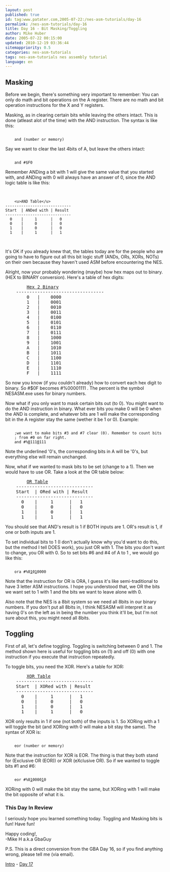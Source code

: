```yaml
---
layout: post
published: true
id: tag:www.patater.com,2005-07-22:/nes-asm-tutorials/day-16
permalink: /nes-asm-tutorials/day-16
title: Day 16 - Bit Masking/Toggling
author: Mike Huber
date: 2005-07-22 00:15:00
updated: 2010-12-19 03:36:44
sitemappriority: 0.5
categories: nes-asm-tutorials
tags: nes-asm-tutorials nes assembly tutorial
language: en
---
```

<h2>Masking</h2>
<p>Before we begin, there's something very important to remember: You can only
do math and bit operations on the A register. There are no math and bit operation
instructions for the X and Y registers.</p>

<p>Masking, as in clearing certain bits while leaving the others intact. This
is done (atleast alot of the time) with the AND instruction. The syntax is like
this:</p>
<code class="block">
    and (number or memory)
</code>


<p>Say we want to clear the last 4bits of A, but leave the others intact:</p>
<code class="block">
    and #$F0
</code>


<p>Remember ANDing a bit with 1 will give the same value that you started with,
and ANDing with 0 will always have an answer of 0, since the AND logic table is
like this:</p>
<pre>

        <u>AND Table</u>
    -----------------------------
    Start  | ANDed with | Result
    -----------------------------
      0    |     1      |   0
      0    |     0      |   0
      1    |     0      |   0
      1    |     1      |   1
</pre>


<p>It's OK if you already knew that, the tables today are for the people who are
going to have to figure out all this bit logic stuff (ANDs, ORs, XORs, NOTs) on
their own because they haven't used ASM before encountering the NES.</p>

<p>Alright, now your probably wondering (maybe) how hex maps out to binary.
(HEX to BINARY conversion). Here's a table of hex digits:</p>
<pre>
        <u>Hex 2 Binary</u>
    ---------------------------------
        0   |    0000
        1   |    0001
        2   |    0010
        3   |    0011
        4   |    0100
        5   |    0101
        6   |    0110
        7   |    0111
        8   |    1000
        9   |    1001
        A   |    1010
        B   |    1011
        C   |    1100
        D   |    1101
        E   |    1110
        F   |    1111
</pre>


<p>So now you know (if you couldn't already) how to convert each hex digit to
binary.  So #$0F becomes #%00001111 . The percent is the symbol NESASM.exe uses
for binary numbers.</p>

<p>Now what if you only want to mask certain bits out (to 0). You might want
to do the AND instruction in binary. What ever bits you make 0 will be 0 when the
AND is complete, and whatever bits are 1 will make the corresponding bit in the
A register stay the same (wether it be 1 or 0). Example:</p>
<code class="block">
    ;we want to make bits #3 and #7 clear (0). Remember to count bits
    ; from #0 on far right.
    and #%<u>0</u>111<u>0</u>111
</code>


<p>Note the underlined '0's, the corresponding bits in A will be '0's, but
everything else will remain unchanged.</p>

<p>Now, what if we wanted to mask bits to be set (change to a 1). Then we would
have to use OR. Take a look at the OR table below:</p>
<pre>
        <u>OR Table</u>
    -----------------------------
    Start  | ORed with | Result
    -----------------------------
      0    |     1      |   1
      0    |     0      |   0
      1    |     0      |   1
      1    |     1      |   1
</pre>


<p>You should see that AND's result is 1 if BOTH inputs are 1. OR's result is
1, if one or both inputs are 1.</p>

<p>To set individual bits to 1 (I don't actually know why you'd want to do this, but
the method I tell DOES work), you just OR with 1. The bits you don't want to change,
you OR with 0. So to set bits #6 and #4 of A to 1 , we would go like this:</p>
<code class="block">
    ora #%0<u>1</u>0<u>1</u>0000
</code>


<p>Note that the instruction for OR is ORA, I guess it's like semi-traditional to have
3 letter ASM instructions. I hope you understood that, we OR the bits we want set to
1 with 1 and the bits we want to leave alone with 0.</p>

<p>Also note that the NES is a 8bit system so we need all 8bits in our binary numbers.
If you don't put all 8bits in, I think NESASM will interpret it as having 0's on
the left as in being the number you think it'll be, but I'm not sure about this, you
might need all 8bits.</p>

<h2>Toggling</h2>

<p>First of all, let's define toggling. Toggling is switching between 0 and 1.
The method shown here is useful for toggling bits on (1) and off (0) with one instruction
if you execute that instruction repeatedly.</p>

<p>To toggle bits, you need the XOR. Here's a table for XOR:</p>
<pre>
        <u>XOR Table</u>
    -----------------------------
    Start  | XORed with | Result
    -----------------------------
      0    |     1      |   1
      0    |     0      |   0
      1    |     0      |   1
      1    |     1      |   0
</pre>


<p>XOR only results in 1 if one (not both) of the inputs is 1. So XORing with a 1 will toggle the
bit (and XORing with 0 will make a bit stay the same). The syntax of XOR is:</p>
<code class="block">
    eor (number or memory)
</code>


<p> Note that the instruction for XOR is EOR. The thing is that they both stand
for (Exclusive OR (EOR)) or XOR (eXclusive OR). So if we wanted to toggle bits
#1 and #6:</p>
<code class="block">
    eor #%0<u>1</u>0000<u>1</u>0
</code>


<p>XORing with 0 will make the bit stay the same, but XORing with 1 will make
the bit opposite of what it is.</p>

<h3>This Day In Review</h3>

<p>I seriously hope you learned something today. Toggling and Masking bits
is fun! Have fun!</p>

<p>
    Happy coding!,<br/>
        -Mike H a.k.a GbaGuy
</p>

<p>P.S. This is a direct conversion from the GBA Day 16, so if you find
anything wrong, please tell me (via email).</p>

<div class="series-navigation">
<a href="/nes-asm-tutorials">Intro</a> - <a href="/nes-asm-tutorials/day-17">Day 17</a>
</div>
